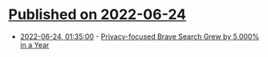 # [Published on 2022-06-24](index.md)

* [2022-06-24, 01:35:00](https://soylentnews.org/article.pl?sid=22/06/23/1144223&from=rss) - [Privacy-focused Brave Search Grew by 5,000% in a Year](https://soylentnews.org/article.pl?sid=22/06/23/1144223&from=rss)

